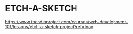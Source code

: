 # ETCH-A-SKETCH
https://www.theodinproject.com/courses/web-development-101/lessons/etch-a-sketch-project?ref=lnav
